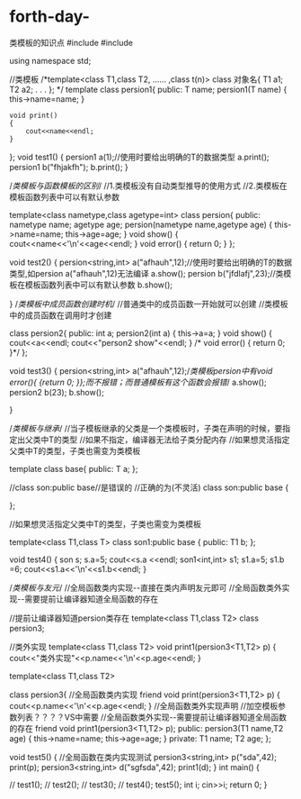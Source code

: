 # forth-day-
类模板的知识点
#include <iostream>
#include <string>

using namespace std;

//类模板
/*template<class T1,class T2, ...... ,class t(n)>
	class 对象名{
	T1 a1;
	T2 a2;
	.
	.
	.
	};
*/
template<class T>
class persion1{
public:
	T name;
	persion1(T name)
	{
		this->name=name;
	}

	void print()
	{
		cout<<name<<endl;
	}
};
void test1()
{
	persion1<int> a(1);//使用时要给出明确的T的数据类型
	a.print();
	persion1<string> b("fhjakfh");
	b.print();
}

/*类模板与函数模板的区别*/
//1.类模板没有自动类型推导的使用方式
//2.类模板在模板函数列表中可以有默认参数

template<class nametype,class agetype=int>
class persion{
	public:
		nametype name;
		agetype age;
		persion(nametype name,agetype age)
		{
			this->name=name;
			this->age=age;
		}
		void show()
		{
			cout<<name<<'\n'<<age<<endl;
		}
		void error()
		{
			return 0;
		}
};

void test2()
{
	persion<string,int> a("afhauh",12);//使用时要给出明确的T的数据类型,如persion a("afhauh",12)无法编译
	a.show();
	persion<string> b("jfdlafj",23);//类模板在模板函数列表中可以有默认参数
	b.show();

}
/*类模板中成员函数创建时机*/
//普通类中的成员函数一开始就可以创建
//类模板中的成员函数在调用时才创建

class persion2{
public:
	int a;
	persion2(int a)
	{
		this->a=a;
	}
	void show()
	{
		cout<<a<<endl;
		cout<<"person2 show"<<endl;
	}
/*	void error()
		{
			return 0;
		}*/
};


void test3()
{
	persion<string,int> a("afhauh",12);/*类模板persion中有void error(){	{return 0;	}};而不报错；而普通模板有这个函数会报错*/
	a.show();
	persion2 b(23);
	b.show();

}

/*类模板与继承*/
//当子模板继承的父类是一个类模板时，子类在声明的时候，要指定出父类中T的类型
//如果不指定，编译器无法给子类分配内存
//如果想灵活指定父类中T的类型，子类也需变为类模板

template<class T>
class base{
public:
	T a;
};

//class son:public base//是错误的
//正确的为(不灵活)
class son:public base<int>
{
	
};

//如果想灵活指定父类中T的类型，子类也需变为类模板

template<class T1,class T>
class son1:public base<T>
{
public:
	T1 b;
};

void test4()
{
	son s;
	s.a=5;
	cout<<s.a <<endl;
	son1<int,int> s1;
	s1.a=5;
	s1.b =6;
	cout<<s1.a<<'\n'<<s1.b<<endl;
}

/*类模板与友元*/
//全局函数类内实现--直接在类内声明友元即可
//全局函数类外实现--需要提前让编译器知道全局函数的存在

//提前让编译器知道persion类存在
template<class T1,class T2>
class persion3;

//类外实现
template<class T1,class T2>
void print1(persion3<T1,T2> p)
{
	cout<<"类外实现"<<p.name<<'\n'<<p.age<<endl;
}

template<class T1,class T2>

class persion3{
	//全局函数类内实现
	friend void print(persion3<T1,T2> p)
	{
		cout<<p.name<<'\n'<<p.age<<endl;
	}
	//全局函数类外实现声明
	//加空模板参数列表？？？？VS中需要
	//全局函数类外实现--需要提前让编译器知道全局函数的存在
	friend void print1(persion3<T1,T2> p);
public:
	persion3(T1 name,T2 age)
	{
		this->name=name;
		this->age=age;
	}
private:
	T1 name;
	T2 age;
};



void test5()
{
	//全局函数在类内实现测试
	persion3<string,int> p("sda",42);
	print(p);
	persion3<string,int> d("sgfsda",42);
	print1(d);
}
int main()
{

//	test1();
//	test2();
//	test3();
//	test4();
	test5();
	int i;
	cin>>i;
	return 0;
}
